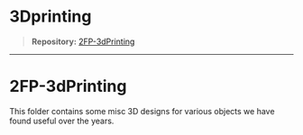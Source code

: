 # 3Dprinting

> **Repository:** [2FP-3dPrinting](https://github.com/two-frontiers-project/2FP-3dPrinting)

---

# 2FP-3dPrinting

This folder contains some misc 3D designs for various objects we have found useful over the years.
